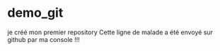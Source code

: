 demo_git
========

je créé mon premier repository
Cette ligne de malade a été envoyé sur github par ma console !!!
